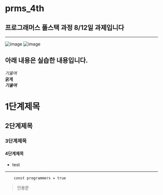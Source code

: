 # prms_4th

## 프로그래머스 풀스택 과정 8/12일 과제입니다
---
![image](https://github.com/user-attachments/assets/1e9a8fa0-4df6-4467-9962-39f94cba8f31)
![image](https://github.com/user-attachments/assets/b21095f5-75e3-416b-8f16-42ac9fb568c5)

## 아래 내용은 실습한 내용입니다.

_기울여_
<br/>
**굵게**
<br/>
**_기울여_**

# 1단계제목
## 2단계제목
### 3단계제목
#### 4단계제목
- test
---
```
    const programmers = true
```
> 인용문
